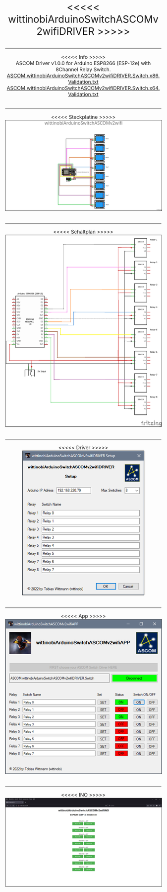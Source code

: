 <!DOCTYPE html>
<html>
	<body>
		<div>
			<p>
				<font size="6">
					<center>
						<<<<< wittinobiArduinoSwitchASCOMv2wifiDRIVER >>>>>
					</center>
				</font>
				<font size="3">
					<center>
						<br>
						<hr>
						<<<<< Info >>>>>
						<br>
						ASCOM Driver v1.0.0 for Arduino ESP8266 (ESP-12e) with 8Channel Relay Switch.
						<br>
						<a href="ASCOM.wittinobiArduinoSwitchASCOMv2wifiDRIVER.Switch.x86.Validation.txt" target="_blank">
						ASCOM.wittinobiArduinoSwitchASCOMv2wifiDRIVER.Switch.x86.Validation.txt
						</a>
						<br>
						<a href="ASCOM.wittinobiArduinoSwitchASCOMv2wifiDRIVER.Switch.x64.Validation.txt" target="_blank">
						ASCOM.wittinobiArduinoSwitchASCOMv2wifiDRIVER.Switch.x64.Validation.txt
						</a>
						<br>
						<br>
						<hr>
						<<<<< Steckplatine >>>>>
						<br>
						<a href="wittinobiArduinoSwitchASCOMv2wifi_Steckplatine.png" target="_blank">
							<img width="640px" src="wittinobiArduinoSwitchASCOMv2wifi_Steckplatine.png" alt="wittinobiArduinoSwitchASCOMv2wifi_Steckplatine.png" border="1">
						</a>
						<br>
						<br>
						<hr>
						<<<<< Schaltplan >>>>>
						<br>
						<a href="wittinobiArduinoSwitchASCOMv2wifi_Schaltplan.png" target="_blank">
							<img width="640px" src="wittinobiArduinoSwitchASCOMv2wifi_Schaltplan.png" alt="wittinobiArduinoSwitchASCOMv2wifi_Schaltplan.png" border="1">
						</a>
						<br>
						<br>
						<hr>
						<<<<< Driver >>>>>
						<br>
						<a href="wittinobiArduinoSwitchASCOMv2wifiDRIVER.png" target="_blank">
							<img src="wittinobiArduinoSwitchASCOMv2wifiDRIVER.png" alt="wittinobiArduinoSwitchASCOMv2wifiDRIVER.png" border="1">
						</a>
						<br>
						<br>
						<hr>
						<<<<< App >>>>>
						<br>
						<a href="wittinobiArduinoSwitchASCOMv2wifiAPP.png" target="_blank">
							<img src="wittinobiArduinoSwitchASCOMv2wifiAPP.png" alt="wittinobiArduinoSwitchASCOMv2wifiAPP.png" border="1">
						</a>
						<br>
						<br>
						<hr>
						<<<<< INO >>>>>
						<br>
						<a href="wittinobiArduinoSwitchASCOMv2wifiINO.png" target="_blank">
							<img width="640px" src="wittinobiArduinoSwitchASCOMv2wifiINO.png" alt="wittinobiArduinoSwitchASCOMv2wifiINO.png" border="1">
						</a>
						<br>
					</center>
				</font>
			</p>
		</div>
	</body>
</html>


